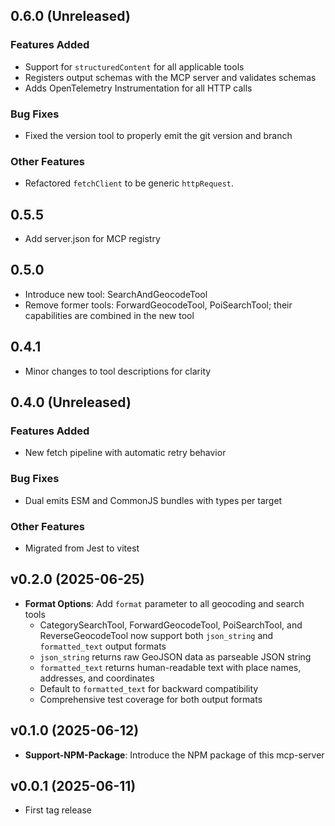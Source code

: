 ## 0.6.0 (Unreleased)

### Features Added

- Support for `structuredContent` for all applicable tools
- Registers output schemas with the MCP server and validates schemas
- Adds OpenTelemetry Instrumentation for all HTTP calls

### Bug Fixes

- Fixed the version tool to properly emit the git version and branch

### Other Features

- Refactored `fetchClient` to be generic `httpRequest`.

## 0.5.5

- Add server.json for MCP registry

## 0.5.0

- Introduce new tool: SearchAndGeocodeTool
- Remove former tools: ForwardGeocodeTool, PoiSearchTool; their
  capabilities are combined in the new tool

## 0.4.1

- Minor changes to tool descriptions for clarity

## 0.4.0 (Unreleased)

### Features Added

- New fetch pipeline with automatic retry behavior

### Bug Fixes

- Dual emits ESM and CommonJS bundles with types per target

### Other Features

- Migrated from Jest to vitest

## v0.2.0 (2025-06-25)

- **Format Options**: Add `format` parameter to all geocoding and search tools
  - CategorySearchTool, ForwardGeocodeTool, PoiSearchTool, and ReverseGeocodeTool now support both `json_string` and `formatted_text` output formats
  - `json_string` returns raw GeoJSON data as parseable JSON string
  - `formatted_text` returns human-readable text with place names, addresses, and coordinates
  - Default to `formatted_text` for backward compatibility
  - Comprehensive test coverage for both output formats

## v0.1.0 (2025-06-12)

- **Support-NPM-Package**: Introduce the NPM package of this mcp-server

## v0.0.1 (2025-06-11)

- First tag release
